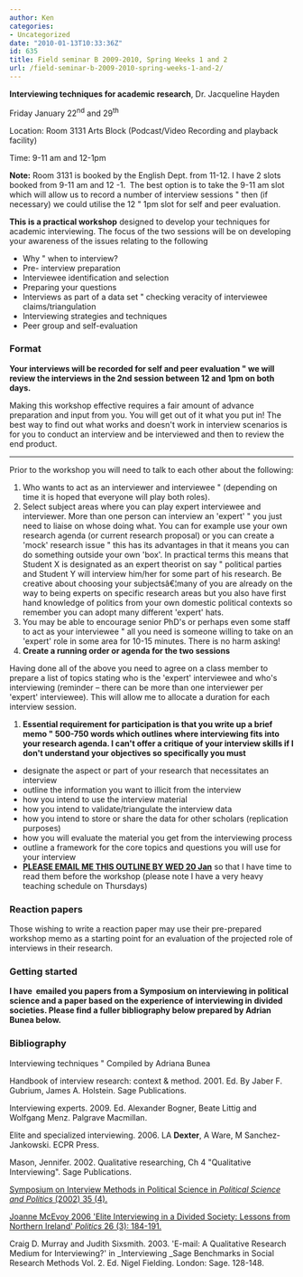 ```yaml
---
author: Ken
categories:
- Uncategorized
date: "2010-01-13T10:33:36Z"
id: 635
title: Field seminar B 2009-2010, Spring Weeks 1 and 2
url: /field-seminar-b-2009-2010-spring-weeks-1-and-2/
---
```

**Interviewing techniques for academic research**, Dr. Jacqueline Hayden


  Friday January 22<sup>nd</sup> and 29<sup>th</sup>


Location: Room 3131 Arts Block (Podcast/Video Recording and playback facility)

Time: 9-11 am and 12-1pm


  **Note:** Room 3131 is booked by the English Dept. from 11-12. I have 2 slots booked from 9-11 am and 12 -1.  The best option is to take the 9-11 am slot which will allow us to record a number of interview sessions " then (if necessary) we could utilise the 12 " 1pm slot for self and peer evaluation.


**This is a practical workshop** designed to develop your techniques for academic interviewing. The focus of the two sessions will be on developing your awareness of the issues relating to the following

  * Why " when to interview?
  * Pre- interview preparation
  * Interviewee identification and selection
  * Preparing your questions
  * Interviews as part of a data set " checking veracity of interviewee claims/triangulation
  * Interviewing strategies and techniques
  * Peer group and self-evaluation

### Format

**Your interviews will be recorded for self and peer evaluation " we will review the interviews in the 2nd session between 12 and 1pm on both days.**

Making this workshop effective requires a fair amount of advance preparation and input from you. You will get out of it what you put in! The best way to find out what works and doesn't work in interview scenarios is for you to conduct an interview and be interviewed and then to review the end product.

 ****

Prior to the workshop you will need to talk to each other about the following:

  1. Who wants to act as an interviewer and interviewee " (depending on time it is hoped that everyone will play both roles).
  2. Select subject areas where you can play expert interviewee and interviewer. More than one person can interview an 'expert' " you just need to liaise on whose doing what. You can for example use your own research agenda (or current research proposal) or you can create a 'mock' research issue " this has its advantages in that it means you can do something outside your own 'box'. In practical terms this means that Student X is designated as an expert theorist on say " political parties and Student Y will interview him/her for some part of his research. Be creative about choosing your subjectsâ€¦many of you are already on the way to being experts on specific research areas but you also have first hand knowledge of politics from your own domestic political contexts so remember you can adopt many different 'expert' hats.
  3. You may be able to encourage senior PhD's or perhaps even some staff to act as your interviewee " all you need is someone willing to take on an 'expert' role in some area for 10-15 minutes. There is no harm asking!
  4. **Create a running order or agenda for the two sessions**

Having done all of the above you need to agree on a class member to prepare a list of topics stating who is the 'expert' interviewee and who's interviewing (reminder &#8211; there can be more than one interviewer per 'expert' interviewee). This will allow me to allocate a duration for each interview session.

  1. **Essential requirement for participation is that you write up a brief memo " 500-750 words which outlines where interviewing fits into your research agenda. I can't offer a critique of your interview skills if I don't understand your objectives so specifically you must**

  * designate the aspect or part of your research that necessitates an interview
  * outline the information you want to illicit from the interview
  * how you intend to use the interview material
  * how you intend to validate/triangulate the interview data
  * how you intend to store or share the data for other scholars (replication purposes)
  * how you will evaluate the material you get from the interviewing process
  * outline a framework for the core topics and questions you will use for your interview
  * **<span style="text-decoration: underline;">PLEASE EMAIL ME THIS OUTLINE BY WED 20 Jan</span>** <span style="text-decoration: underline;"></span>so that I have time to read them before the workshop (please note I have a very heavy teaching schedule on Thursdays)

### Reaction papers

Those wishing to write a reaction paper may use their pre-prepared workshop memo as a starting point for an evaluation of the projected role of interviews in their research.

### Getting started

**I have  emailed you papers from a Symposium on interviewing in political science and a paper based on the experience of interviewing in divided societies. Please find a fuller bibliography below prepared by Adrian Bunea below.**

### Bibliography

Interviewing techniques " Compiled by Adriana Bunea


  Handbook of interview research: context & method. 2001. Ed. By Jaber F. Gubrium, James A. Holstein. Sage Publications.



  Interviewing experts. 2009. Ed. Alexander Bogner, Beate Littig and Wolfgang Menz. Palgrave Macmillan.



  Elite and specialized interviewing. 2006. LA **Dexter**, A Ware, M Sanchez-Jankowski. ECPR Press.



  Mason, Jennifer. 2002. Qualitative researching, Ch 4 "Qualitative Interviewing". Sage Publications.



  [Symposium on Interview Methods in Political Science in ](http://www.tcd.ie/Political_Science/local/courses/fieldsem/PS_Symposium_Interviewing.pdf)_[Political Science and Politics ](http://www.tcd.ie/Political_Science/local/courses/fieldsem/PS_Symposium_Interviewing.pdf)_[(2002) 35 (4).](http://www.tcd.ie/Political_Science/local/courses/fieldsem/PS_Symposium_Interviewing.pdf)



  [Joanne McEvoy 2006 'Elite Interviewing in a Divided Society: Lessons from Northern Ireland' ](http://www.tcd.ie/Political_Science/local/courses/fieldsem/McEvoy.pdf)_[Politics ](http://www.tcd.ie/Political_Science/local/courses/fieldsem/McEvoy.pdf)_[26 (3): 184-191.](http://www.tcd.ie/Political_Science/local/courses/fieldsem/McEvoy.pdf)



  Craig D. Murray and Judith Sixsmith. 2003. 'E-mail: A Qualitative Research Medium for Interviewing?' in _Interviewing _Sage Benchmarks in Social Research Methods Vol. 2. Ed. Nigel Fielding. London: Sage. 128-148.

